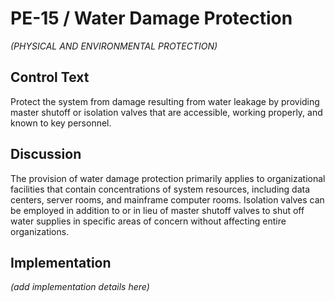 # PE-15 / Water Damage Protection

_(PHYSICAL AND ENVIRONMENTAL PROTECTION)_

## Control Text

Protect the system from damage resulting from water leakage by providing master shutoff or isolation valves that are accessible, working properly, and known to key personnel.

## Discussion

The provision of water damage protection primarily applies to organizational facilities that contain concentrations of system resources, including data centers, server rooms, and mainframe computer rooms. Isolation valves can be employed in addition to or in lieu of master shutoff valves to shut off water supplies in specific areas of concern without affecting entire organizations.

## Implementation

_(add implementation details here)_